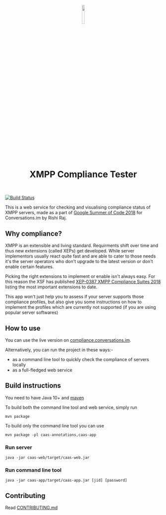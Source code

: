 <p align="center"><img width=12.5% src="https://github.com/iNPUTmice/caas/blob/master/caas-web/src/main/resources/public/icons/android-chrome-192x192.png"></p>
<h1 align="center">XMPP Compliance Tester</h1>
&nbsp;&nbsp;&nbsp;&nbsp;&nbsp;&nbsp;&nbsp;&nbsp;&nbsp;&nbsp;&nbsp;&nbsp;&nbsp;&nbsp;&nbsp;&nbsp;&nbsp;

[![Build Status](https://travis-ci.org/iNPUTmice/caas.svg?branch=master)](https://travis-ci.org/iNPUTmice/caas)

This is a web service for checking and visualising compliance status of XMPP servers, made as a part of [Google Summer of Code 2018](https://summerofcode.withgoogle.com/projects/#5341326460059648) for Conversations.im by Rishi Raj.
## Why compliance?

XMPP is an extensible and living standard. Requirments shift over time and thus new extensions (called XEPs) get developed. While server implementors usually react quite fast and are able to cater to those needs it's the server operators who don't upgrade to the latest version or don't enable certain features.

Picking the right extensions to implement or enable isn't always easy. For this reason the XSF has published [XEP-0387 XMPP Compliance Suites 2018](https://xmpp.org/extensions/xep-0387.html) listing the most important extensions to date.

This app won't just help you to assess if your server supports those compliance profiles, but also give you some instructions on how to implement the profiles which are currently not supported (if you are using popular server softwares) 

## How to use
You can use the live version on [compliance.conversations.im](https://compliance.conversations.im).

Alternatively, you can run the project in these ways:-
* as a command line tool to quickly check the compliance of servers locally 
* as a full-fledged web service

## Build instructions

You need to have Java 10+ and [maven](https://maven.apache.org/)

To build both the command line tool and web service, simply run
```
mvn package
```
To build only the command line tool you can use
```
mvn package -pl caas-annotations,caas-app
```

### Run server
```
java -jar caas-web/target/caas-web.jar
```

### Run command line tool
```
java -jar caas-app/target/caas-app.jar [jid] [password]
```

## Contributing
Read [CONTRIBUTING.md](CONTRIBUTING.md)
